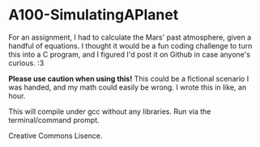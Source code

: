 # A100-SimulatingAPlanet
For an assignment, I had to calculate the Mars' past atmosphere, given a handful of equations. 
I thought it would be a fun coding challenge to turn this into a C program, and I figured I'd post
it on Github in case anyone's curious. :3

**Please use caution when using this!** This could be a fictional scenario I was handed, 
and my math could easily be wrong. I wrote this in like, an hour.

This will compile under gcc without any libraries. Run via the terminal/command prompt.

Creative Commons Lisence.
